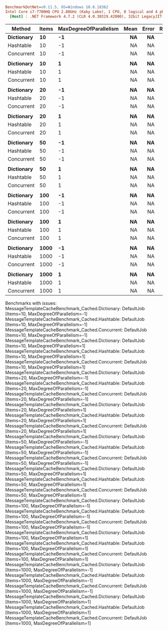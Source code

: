 ``` ini

BenchmarkDotNet=v0.11.5, OS=Windows 10.0.18362
Intel Core i7-7700HQ CPU 2.80GHz (Kaby Lake), 1 CPU, 8 logical and 4 physical cores
  [Host] : .NET Framework 4.7.2 (CLR 4.0.30319.42000), 32bit LegacyJIT-v4.8.4010.0


```
|     Method | Items | MaxDegreeOfParallelism | Mean | Error | Ratio | RatioSD |
|----------- |------ |----------------------- |-----:|------:|------:|--------:|
| **Dictionary** |    **10** |                     **-1** |   **NA** |    **NA** |     **?** |       **?** |
|  Hashtable |    10 |                     -1 |   NA |    NA |     ? |       ? |
| Concurrent |    10 |                     -1 |   NA |    NA |     ? |       ? |
|            |       |                        |      |       |       |         |
| **Dictionary** |    **10** |                      **1** |   **NA** |    **NA** |     **?** |       **?** |
|  Hashtable |    10 |                      1 |   NA |    NA |     ? |       ? |
| Concurrent |    10 |                      1 |   NA |    NA |     ? |       ? |
|            |       |                        |      |       |       |         |
| **Dictionary** |    **20** |                     **-1** |   **NA** |    **NA** |     **?** |       **?** |
|  Hashtable |    20 |                     -1 |   NA |    NA |     ? |       ? |
| Concurrent |    20 |                     -1 |   NA |    NA |     ? |       ? |
|            |       |                        |      |       |       |         |
| **Dictionary** |    **20** |                      **1** |   **NA** |    **NA** |     **?** |       **?** |
|  Hashtable |    20 |                      1 |   NA |    NA |     ? |       ? |
| Concurrent |    20 |                      1 |   NA |    NA |     ? |       ? |
|            |       |                        |      |       |       |         |
| **Dictionary** |    **50** |                     **-1** |   **NA** |    **NA** |     **?** |       **?** |
|  Hashtable |    50 |                     -1 |   NA |    NA |     ? |       ? |
| Concurrent |    50 |                     -1 |   NA |    NA |     ? |       ? |
|            |       |                        |      |       |       |         |
| **Dictionary** |    **50** |                      **1** |   **NA** |    **NA** |     **?** |       **?** |
|  Hashtable |    50 |                      1 |   NA |    NA |     ? |       ? |
| Concurrent |    50 |                      1 |   NA |    NA |     ? |       ? |
|            |       |                        |      |       |       |         |
| **Dictionary** |   **100** |                     **-1** |   **NA** |    **NA** |     **?** |       **?** |
|  Hashtable |   100 |                     -1 |   NA |    NA |     ? |       ? |
| Concurrent |   100 |                     -1 |   NA |    NA |     ? |       ? |
|            |       |                        |      |       |       |         |
| **Dictionary** |   **100** |                      **1** |   **NA** |    **NA** |     **?** |       **?** |
|  Hashtable |   100 |                      1 |   NA |    NA |     ? |       ? |
| Concurrent |   100 |                      1 |   NA |    NA |     ? |       ? |
|            |       |                        |      |       |       |         |
| **Dictionary** |  **1000** |                     **-1** |   **NA** |    **NA** |     **?** |       **?** |
|  Hashtable |  1000 |                     -1 |   NA |    NA |     ? |       ? |
| Concurrent |  1000 |                     -1 |   NA |    NA |     ? |       ? |
|            |       |                        |      |       |       |         |
| **Dictionary** |  **1000** |                      **1** |   **NA** |    **NA** |     **?** |       **?** |
|  Hashtable |  1000 |                      1 |   NA |    NA |     ? |       ? |
| Concurrent |  1000 |                      1 |   NA |    NA |     ? |       ? |

Benchmarks with issues:
  MessageTemplateCacheBenchmark_Cached.Dictionary: DefaultJob [Items=10, MaxDegreeOfParallelism=-1]
  MessageTemplateCacheBenchmark_Cached.Hashtable: DefaultJob [Items=10, MaxDegreeOfParallelism=-1]
  MessageTemplateCacheBenchmark_Cached.Concurrent: DefaultJob [Items=10, MaxDegreeOfParallelism=-1]
  MessageTemplateCacheBenchmark_Cached.Dictionary: DefaultJob [Items=10, MaxDegreeOfParallelism=1]
  MessageTemplateCacheBenchmark_Cached.Hashtable: DefaultJob [Items=10, MaxDegreeOfParallelism=1]
  MessageTemplateCacheBenchmark_Cached.Concurrent: DefaultJob [Items=10, MaxDegreeOfParallelism=1]
  MessageTemplateCacheBenchmark_Cached.Dictionary: DefaultJob [Items=20, MaxDegreeOfParallelism=-1]
  MessageTemplateCacheBenchmark_Cached.Hashtable: DefaultJob [Items=20, MaxDegreeOfParallelism=-1]
  MessageTemplateCacheBenchmark_Cached.Concurrent: DefaultJob [Items=20, MaxDegreeOfParallelism=-1]
  MessageTemplateCacheBenchmark_Cached.Dictionary: DefaultJob [Items=20, MaxDegreeOfParallelism=1]
  MessageTemplateCacheBenchmark_Cached.Hashtable: DefaultJob [Items=20, MaxDegreeOfParallelism=1]
  MessageTemplateCacheBenchmark_Cached.Concurrent: DefaultJob [Items=20, MaxDegreeOfParallelism=1]
  MessageTemplateCacheBenchmark_Cached.Dictionary: DefaultJob [Items=50, MaxDegreeOfParallelism=-1]
  MessageTemplateCacheBenchmark_Cached.Hashtable: DefaultJob [Items=50, MaxDegreeOfParallelism=-1]
  MessageTemplateCacheBenchmark_Cached.Concurrent: DefaultJob [Items=50, MaxDegreeOfParallelism=-1]
  MessageTemplateCacheBenchmark_Cached.Dictionary: DefaultJob [Items=50, MaxDegreeOfParallelism=1]
  MessageTemplateCacheBenchmark_Cached.Hashtable: DefaultJob [Items=50, MaxDegreeOfParallelism=1]
  MessageTemplateCacheBenchmark_Cached.Concurrent: DefaultJob [Items=50, MaxDegreeOfParallelism=1]
  MessageTemplateCacheBenchmark_Cached.Dictionary: DefaultJob [Items=100, MaxDegreeOfParallelism=-1]
  MessageTemplateCacheBenchmark_Cached.Hashtable: DefaultJob [Items=100, MaxDegreeOfParallelism=-1]
  MessageTemplateCacheBenchmark_Cached.Concurrent: DefaultJob [Items=100, MaxDegreeOfParallelism=-1]
  MessageTemplateCacheBenchmark_Cached.Dictionary: DefaultJob [Items=100, MaxDegreeOfParallelism=1]
  MessageTemplateCacheBenchmark_Cached.Hashtable: DefaultJob [Items=100, MaxDegreeOfParallelism=1]
  MessageTemplateCacheBenchmark_Cached.Concurrent: DefaultJob [Items=100, MaxDegreeOfParallelism=1]
  MessageTemplateCacheBenchmark_Cached.Dictionary: DefaultJob [Items=1000, MaxDegreeOfParallelism=-1]
  MessageTemplateCacheBenchmark_Cached.Hashtable: DefaultJob [Items=1000, MaxDegreeOfParallelism=-1]
  MessageTemplateCacheBenchmark_Cached.Concurrent: DefaultJob [Items=1000, MaxDegreeOfParallelism=-1]
  MessageTemplateCacheBenchmark_Cached.Dictionary: DefaultJob [Items=1000, MaxDegreeOfParallelism=1]
  MessageTemplateCacheBenchmark_Cached.Hashtable: DefaultJob [Items=1000, MaxDegreeOfParallelism=1]
  MessageTemplateCacheBenchmark_Cached.Concurrent: DefaultJob [Items=1000, MaxDegreeOfParallelism=1]
